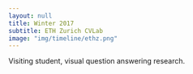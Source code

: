 ```yaml
---
layout: null
title: Winter 2017
subtitle: ETH Zurich CVLab
image: "img/timeline/ethz.png"
---
```

Visiting student, visual question answering research.
